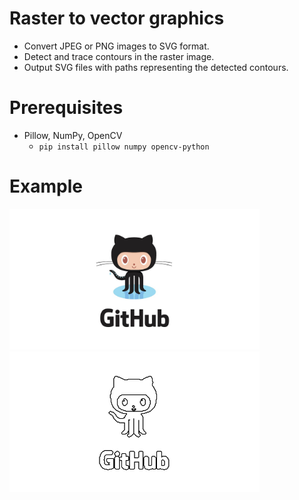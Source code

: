 # Raster to vector graphics

- Convert JPEG or PNG images to SVG format.
- Detect and trace contours in the raster image.
- Output SVG files with paths representing the detected contours.

# Prerequisites

- Pillow, NumPy, OpenCV
  - `pip install pillow numpy opencv-python`

# Example

<img src="raster.jpg" alt="raster" width="400"/>
<img src="vector.svg" alt="vector" width="400"/>
